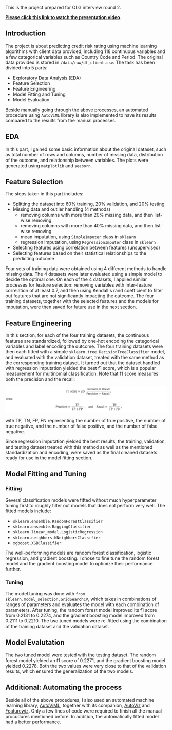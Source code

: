 This is the project prepared for OLG interview round 2. 

**[Please click this link to watch the presentation video](https://youtu.be/3FJtVT7C0gQ)**.

## Introduction

The project is about predicting credit risk rating using machine learning algorithms with client data provided, including 118 continuous variables and a few categorical variables such as Country Code and Period. The original data provided is stored in `/data/raw/df_client.csv`. The task has been divided into 5 parts:

- Exploratory Data Analysis (EDA)
- Feature Selection
- Feature Engineering
- Model Fitting and Tuning
- Model Evaluation

Beside manually going through the above processes, an automated procedure using `AutoViML` library is also implemented to have its results compared to the results from the manual processes.

## EDA

In this part, I gained some basic information about the original dataset, such as total number of rows and columns, number of missing data, distribution of the outcome, and relationship between variables. The plots were generated using `matplotlib` and `seaborn`.

## Feature Selection

The steps taken in this part includes:

- Splitting the dataset into 60% training, 20% validation, and 20% testing
- Missing data and outlier handling (4 methods)
    - removing columns with more than 20% missing data, and then list-wise removing
    - removing columns with more than 40% missing data, and then list-wise removing
    - mean imputation, using `SimpleImputer` class in `sklearn`
    - regression imputation, using `RegressionImputer` class in `sklearn`
- Selecting features using correlation between features (unsupervised)
- Selecting features based on their statistical relationships to the predicting outcome

Four sets of training data were obtained using 4 different methods to handle missing data. The 4 datasets were later evaluated using a simple model to decide the optimal one. On each of the 4 datasets, I applied similar processes for feature selection: removing variables with inter-feature correlation of at least 0.7, and then using Kendall's rand coefficient to filter out features that are not significantly impacting the outcome. The four training datasets, together with the selected features and the models for imputation, were then saved for future use in the next section.

## Feature Engineering

In this section, for each of the four training datasets, the continuous features are standardized, followed by one-hot encoding the categorical variables and label encoding the outcome. The four training datasets were then each fitted with a simple `sklearn.tree.DecisionTreeClassifier` model, and evaluated with the validation dataset, treated with the same method as the corresponding training dataset. It turned out that the dataset  handled with regression imputation yielded the best f1 score, which is a popular measurement for multinomial classification. Note that f1 score measures both the precision and the recall:
<!-- \[\text{F1 score} = 2 \times \frac{\mathrm{Precision} \times \mathrm{Recall}}{\mathrm{Precision} + \mathrm{Recall}} \,,\] -->
<!-- where -->
<!-- \[\mathrm{Precision} = \frac{\mathrm{TP}}{\mathrm{TP} + \mathrm{FP}} \,, \quad \text{and} \quad \mathrm{Recall} = \frac{\mathrm{TP}}{\mathrm{TP} + \mathrm{FN}} \,,\] -->
![f1 score formula](./figures/math.png)

with TP, TN, FP, FN representing the number of true positive, the number of true negative, and the number of false positive, and the number of false negative.

Since regression imputation yielded the best results, the training, validation, and testing dataset treated with this method as well as the mentioned standardization and encoding, were saved as the final cleaned datasets ready for use in the model fitting section.

## Model Fitting and Tuning

### Fitting

Several classification models were fitted without much hyperparameter tuning first to roughly filter out models that does not perform very well. The fitted models include:

- `sklearn.ensemble.RandomForestClassifier`
- `sklearn.ensemble.BaggingClassifier`
- `sklearn.linear_model.LogisticRegression`
- `sklearn.neighbors.KNeighborsClassifier`
- `xgboost.XGBClassifier`

The well-performing models are random forest classification, logistic regression, and gradient boosting. I chose to fine tune the random forest model and the gradient boosting model to optimize their performance further.

### Tuning

The model tuning was done with `from sklearn.model_selection.GridSearchCV`, which takes in combinations of ranges of parameters and evaluates the model with each combination of parameters. After tuning, the random forest model improved its f1 score from 0.2131 to 0.2274, and the gradient boosting model improved from 0.2111 to 0.2210. The two tuned models were re-fitted using the combination of the training dataset and the validation dataset.

## Model Evalutation

The two tuned model were tested with the testing dataset. The random forest model yielded an f1 score of 0.2271, and the gradient boosting model yielded 0.2278. Both the two values were very close to that of the validation results, which ensured the generalization of the two models.

## Additional: Automating the process

Beside all of the above procedures, I also used an automated machine learning library, [AutoViML](https://github.com/AutoViML/Auto_ViML), together with its companion, [AutoViz](https://github.com/AutoViML/AutoViz) and [Featurewiz](https://github.com/AutoViML/featurewiz). Only a few lines of code were required to finish all the manual procudures mentioned before. In addition, the automatically fitted model had a better performance.


























